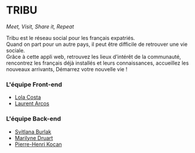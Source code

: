 # TRIBU

*Meet, Visit, Share it, Repeat*

Tribu est le réseau social pour les français expatriés.  
Quand on part pour un autre pays, il peut être difficile de retrouver une vie sociale.  
Grâce à cette appli web, retrouvez les lieux d’intérêt de la communauté, rencontrez les français déjà installés et leurs connaissances, accueillez les nouveaux arrivants,
Démarrez votre nouvelle vie !

### L'équipe Front-end

- [Lola Costa](https://github.com/LolaCosta-DeVinci)
- [Laurent Arcos](https://www.github.com/LaurentArcos)

### L'équipe Back-end

- [Svitlana Burlak](https://github.com/svitlanaburlak)
- [Marilyne Druart](https://github.com/MarilyneDruart)
- [Pierre-Henri Kocan](https://github.com/Pierre-Henri-Kocan)
